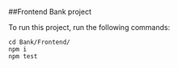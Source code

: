 ##Frontend Bank project

To run this project, run the following commands:

```
cd Bank/Frontend/
npm i
npm test
```